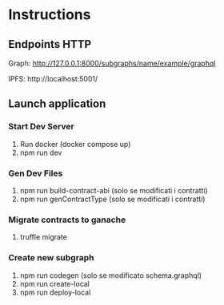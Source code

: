 # Instructions

## Endpoints HTTP

Graph: http://127.0.0.1:8000/subgraphs/name/example/graphql

IPFS: http://localhost:5001/

## Launch application

### Start Dev Server

1. Run docker (docker compose up)
2. npm run dev

### Gen Dev Files

1. npm run build-contract-abi (solo se modificati i contratti)
2. npm run genContractType (solo se modificati i contratti)

### Migrate contracts to ganache

1. truffle migrate

### Create new subgraph

1. npm run codegen (solo se modificato schema.graphql)
2. npm run create-local
3. npm run deploy-local
